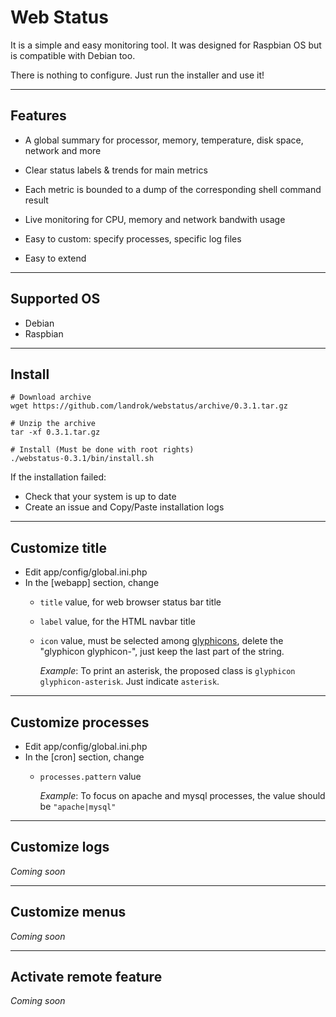 Web Status
==========

It is a simple and easy monitoring tool. It was designed for 
Raspbian OS but is compatible with Debian too.

There is nothing to configure. Just run the installer and use it!

[//]: # "[Demo](http://example.com/webstatus/)"

________________________________________________________________________

## Features

- A global summary for processor, memory, temperature, disk space, 
  network and more

- Clear status labels & trends for main metrics

- Each metric is bounded to a dump of the corresponding shell command 
  result

- Live monitoring for CPU, memory and network bandwith usage

- Easy to custom: specify processes, specific log files

- Easy to extend

________________________________________________________________________

## Supported OS

* Debian
* Raspbian

________________________________________________________________________

## Install

```shell
# Download archive
wget https://github.com/landrok/webstatus/archive/0.3.1.tar.gz

# Unzip the archive
tar -xf 0.3.1.tar.gz

# Install (Must be done with root rights)
./webstatus-0.3.1/bin/install.sh

```

If the installation failed:

- Check that your system is up to date
- Create an issue and Copy/Paste installation logs

________________________________________________________________________

## Customize title

- Edit app/config/global.ini.php
- In the [webapp] section, change 
  - `title` value, for web browser status bar title
  - `label` value, for the HTML navbar title
  - `icon` value, must be selected among 
    [glyphicons](http://getbootstrap.com/components/), delete the
    "glyphicon glyphicon-", just keep the last part of the string.
    
    _Example_: To print an asterisk, the proposed class is 
    `glyphicon glyphicon-asterisk`. Just indicate `asterisk`.

________________________________________________________________________

## Customize processes

- Edit app/config/global.ini.php
- In the [cron] section, change 
  - `processes.pattern` value
  
    _Example_: To focus on apache and mysql processes, the value should 
    be `"apache|mysql"`

________________________________________________________________________

## Customize logs

_Coming soon_

________________________________________________________________________

## Customize menus

_Coming soon_

________________________________________________________________________

## Activate remote feature

_Coming soon_
